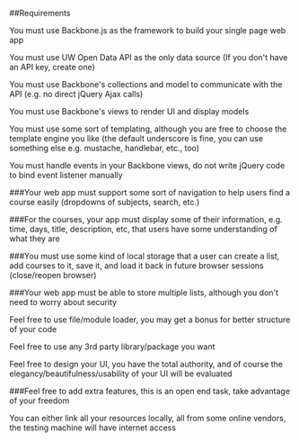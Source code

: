##Requirements

You must use Backbone.js as the framework to build your single page web app

You must use UW Open Data API as the only data source (If you don't have an API key, create one)

You must use Backbone's collections and model to communicate with the API (e.g. no direct jQuery Ajax calls)

You must use Backbone's views to render UI and display models

You must use some sort of templating, although you are free to choose the template engine you like (the default underscore is fine, you can use something else e.g. mustache, handlebar, etc., too)

You must handle events in your Backbone views, do not write jQuery code to bind event listener manually

###Your web app must support some sort of navigation to help users find a course easily (dropdowns of subjects, search, etc.)

###For the courses, your app must display some of their information, e.g. time, days, title, description, etc, that users have some understanding of what they are

###You must use some kind of local storage that a user can create a list, add courses to it, save it, and load it back in future browser sessions (close/reopen browser)

###Your web app must be able to store multiple lists, although you don't need to worry about security

Feel free to use file/module loader, you may get a bonus for better structure of your code

Feel free to use any 3rd party library/package you want

Feel free to design your UI, you have the total authority, and of course the elegancy/beautifulness/usability of your UI will be evaluated

###Feel free to add extra features, this is an open end task, take advantage of your freedom

You can either link all your resources locally, all from some online vendors, the testing machine will have internet access
